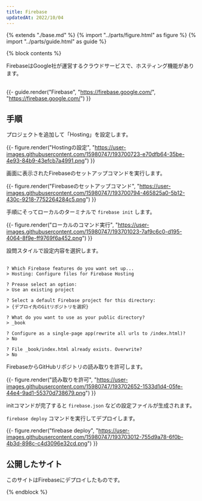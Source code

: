 ```yaml
---
title: Firebase
updatedAt: 2022/10/04
---
```

{% extends "./base.md" %}
{% import "../parts/figure.html" as figure %}
{% import "../parts/guide.html" as guide %}

{% block contents %}

FirebaseはGoogle社が運営するクラウドサービスで、ホスティング機能があります。
<br>
<br>

{{- guide.render("Firebase", "https://firebase.google.com/", "https://firebase.google.com/") }}

## 手順

プロジェクトを追加して「Hosting」を設定します。

{{- figure.render("Hostingの設定", "https://user-images.githubusercontent.com/15980747/193700723-e70dfb64-35be-4e93-84b9-43efcb7a4991.png") }}

画面に表示されたFirebaseのセットアップコマンドを実行します。

{{- figure.render("Firebaseのセットアップコマンド", "https://user-images.githubusercontent.com/15980747/193700794-465825a0-5b12-430c-9218-7752264284c5.png") }}

手順にそってローカルのターミナルで `firebase init` します。

{{- figure.render("ローカルのコマンド実行", "https://user-images.githubusercontent.com/15980747/193701023-7af9c6c0-d195-4064-8f9e-ff9769f6a452.png") }}

設問スタイルで設定内容を選択します。
<br>
<br>

```shell
? Which Firebase features do you want set up...
> Hosting: Configure files for Firebase Hosting

? Prease select an option:
> Use an existing project

? Select a default Firebase project for this directory:
> {デプロイ先のGitリポジトリを選択}

? What do you want to use as your public directory?
> _book

? Configure as a single-page app(rewrite all urls to /index.html)?
> No

? File _book/index.html already exists. Overwrite?
> No
```

FirebaseからGitHubリポジトリの読み取りを許可します。

{{- figure.render("読み取りを許可", "https://user-images.githubusercontent.com/15980747/193702652-1533d1d4-05fe-44e4-9ad1-55370d738679.png") }}

initコマンドが完了すると `firebase.json` などの設定ファイルが生成されます。
<br>

`firebase deploy` コマンドを実行してデプロイします。

{{- figure.render("firebase deploy", "https://user-images.githubusercontent.com/15980747/193703012-755d9a78-6f0b-4b3d-898c-c4d3096e32cd.png") }}

## 公開したサイト

このサイトはFirebaseにデプロイしたものです。

{% endblock %}
